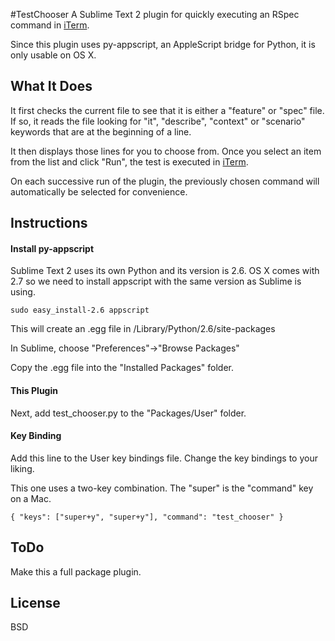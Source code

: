 #TestChooser
A Sublime Text 2 plugin for quickly executing an RSpec command in [iTerm](http://iterm.sourceforge.net/).

Since this plugin uses py-appscript, an AppleScript bridge for Python, it is only usable on OS X.

## What It Does
It first checks the current file to see that it is either a "feature" or "spec" file. If so, it reads the file looking for "it", "describe", "context" or "scenario" keywords that are at the beginning of a line.

It then displays those lines for you to choose from. Once you select an item from the list and click "Run", the test is executed in [iTerm](http://iterm.sourceforge.net/).

On each successive run of the plugin, the previously chosen command will automatically be selected for convenience.

## Instructions
#### Install py-appscript
Sublime Text 2 uses its own Python and its version is 2.6. OS X comes with 2.7 so we need to install appscript with the same version as Sublime is using.

`sudo easy_install-2.6 appscript`

This will create an .egg file in /Library/Python/2.6/site-packages

In Sublime, choose "Preferences"->"Browse Packages"

Copy the .egg file into the "Installed Packages" folder.

#### This Plugin
Next, add test_chooser.py to the "Packages/User" folder.

#### Key Binding
Add this line to the User key bindings file. Change the key bindings to your liking.

This one uses a two-key combination. The "super" is the "command" key on a Mac.

`{ "keys": ["super+y", "super+y"], "command": "test_chooser" }`

## ToDo
Make this a full package plugin.


## License
BSD